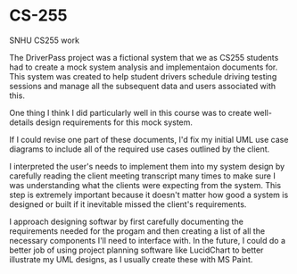 # CS-255
SNHU CS255 work

The DriverPass project was a fictional system that we as CS255 students had to create a mock system analysis and implementaion documents for. This system was created to help student drivers schedule driving testing sessions and manage all the subsequent data and users associated with this.

One thing I think I did particularly well in this course was to create well-details design requirements for this mock system.

If I could revise one part of these documents, I'd fix my initial UML use case diagrams to include all of the required use cases outlined by the client.

I interpreted the user's needs to implement them into my system design by carefully reading the client meeting transcript many times to make sure I was understanding what the clients were expecting from the system. This step is extremely important because it doesn't matter how good a system is designed or built if it inevitable missed the client's requirements.
    
I approach designing softwar by first carefully documenting the requirements needed for the progam and then creating a list of all the necessary components I'll need to interface with. In the future, I could do a better job of using project planning software like LucidChart to better illustrate my UML designs, as I usually create these with MS Paint.
